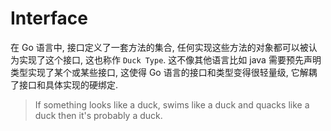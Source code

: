 # Interface
在 Go 语言中, 接口定义了一套方法的集合, 任何实现这些方法的对象都可以被认为实现了这个接口, 这也称作 `Duck Type`. 这不像其他语言比如 java 需要预先声明类型实现了某个或某些接口, 这使得 Go 语言的接口和类型变得很轻量级, 它解耦了接口和具体实现的硬绑定.    

> If something looks like a duck, swims like a duck and quacks like a duck then it's probably a duck.   